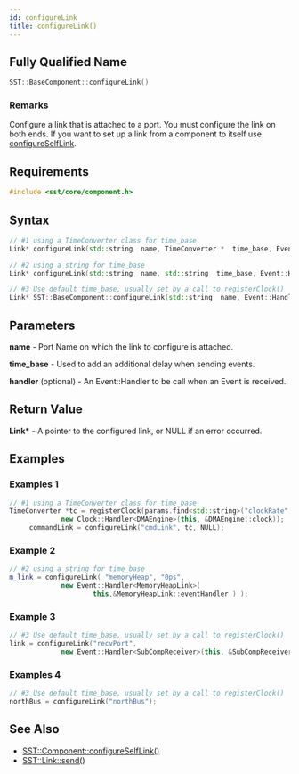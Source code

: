 ```yaml
---
id: configureLink
title: configureLink()
---
```

## Fully Qualified Name
```cpp
SST::BaseComponent::configureLink()
```

### Remarks

Configure a link that is attached to a port. You must configure the link on both ends. If you want to set up a link from a component to itself use [configureSelfLink](cpp/component/configureSelfLink.md).

## Requirements

```cpp
#include <sst/core/component.h>
```

## Syntax

```cpp
// #1 using a TimeConverter class for time_base
Link* configureLink(std::string  name, TimeConverter *  time_base, Event::HandlerBase *  handler = NULL)

// #2 using a string for time_base
Link* configureLink(std::string  name, std::string  time_base, Event::HandlerBase *  handler = NULL)

// #3 Use default time_base, usually set by a call to registerClock()
Link* SST::BaseComponent::configureLink(std::string  name, Event::HandlerBase *  handler = NULL) 
```

## Parameters

**name** - Port Name on which the link to configure is attached.

**time_base** - Used to add an additional delay when sending events.

**handler** (optional) - An Event::Handler to be call when an Event is received.

## Return Value

**Link\*** - A pointer to the configured link, or NULL if an error occurred.

## Examples

### Examples 1

```cpp
// #1 using a TimeConverter class for time_base
TimeConverter *tc = registerClock(params.find<std::string>("clockRate", "1 GHz"),
             new Clock::Handler<DMAEngine>(this, &DMAEngine::clock));
     commandLink = configureLink("cmdLink", tc, NULL);
```
### Example 2
```cpp
// #2 using a string for time_base
m_link = configureLink( "memoryHeap", "0ps",
             new Event::Handler<MemoryHeapLink>(
                     this,&MemoryHeapLink::eventHandler ) );  
```

### Example 3
```cpp
// #3 Use default time_base, usually set by a call to registerClock()
link = configureLink("recvPort",
             new Event::Handler<SubCompReceiver>(this, &SubCompReceiver::handleEvent));
```

### Examples 4

```cpp
// #3 Use default time_base, usually set by a call to registerClock()
northBus = configureLink("northBus");
```

## See Also
- [SST::Component::configureSelfLink()](cpp/component/configureSelfLink.md)
- [SST::Link::send()](cpp/link/send.md)